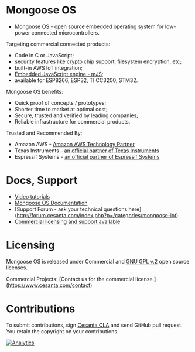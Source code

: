 # Mongoose OS

- [Mongoose OS](https://mongoose-os.com) - open source embedded operating system for low-power connected microcontrollers. 

Targeting commercial connected products:
- Code in C or JavaScript;
- security features like crypto chip support, filesystem encryption, etc; 
- built-in AWS IoT integration;
- [Embedded JavaScript engine - mJS](https://github.com/cesanta/mjs);
- available for ESP8266, ESP32, TI CC3200, STM32.

Mongoose OS benefits:
- Quick proof of concepts / prototypes;
- Shorter time to market at optimal cost;
- Secure, trusted and verified by leading companies;
- Reliable infrastructure for commercial products.

Trusted and Recommended By:
- Amazon AWS - [Amazon AWS Technology Partner](https://aws.amazon.com/partners/find/partnerdetails/?id=0010L00001jQCb5QAG)
- Texas Instruments - [an official partner of Texas Instruments](http://www.ti.com/ww/en/internet_of_things/iot-cloudsolution.html)
- Espressif Systems - [an official partner of Espressif Systems](http://espressif.com/en/ecosystem/cloud-platform)

# Docs, Support
- [Video tutorials](https://mongoose-os.com/#videos)
- [Mongoose OS Documentation](https://mongoose-os.com/docs/#/overview/)
- [Support Forum - ask your technical questions here] (http://forum.cesanta.com/index.php?p=/categories/mongoose-iot)
- [Commercial licensing and support available](https://mongoose-os.com/contact.html)

# Licensing

Mongoose OS is released under Commercial and [GNU GPL v.2](http://www.gnu.org/licenses/old-licenses/gpl-2.0.html) open source licenses.

Commercial Projects: [Contact us for the commercial license.] (https://www.cesanta.com/contact)

# Contributions

To submit contributions, sign
[Cesanta CLA](https://docs.cesanta.com/contributors_la.shtml)
and send GitHub pull request. You retain the copyright on your contributions.

[![Analytics](https://ga-beacon.appspot.com/UA-42732794-6/project-page)](https://github.com/cesanta/mongoose-os)
